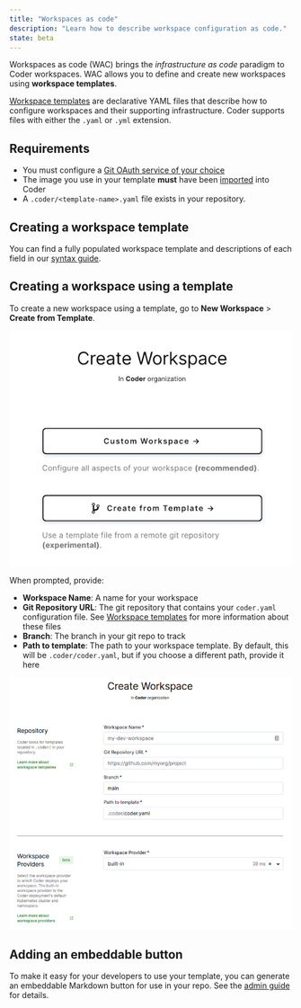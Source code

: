 ```yaml
---
title: "Workspaces as code"
description: "Learn how to describe workspace configuration as code."
state: beta
---
```


Workspaces as code (WAC) brings the _infrastructure as code_ paradigm to Coder
workspaces. WAC allows you to define and create new workspaces using **workspace
templates**.

[Workspace templates](./templates.md) are declarative YAML files that describe
how to configure workspaces and their supporting infrastructure. Coder supports
files with either the `.yaml` or `.yml` extension.

## Requirements

- You must configure a [Git OAuth service of your choice](../../admin/git.md)
- The image you use in your template **must** have been
  [imported](../../images/importing.md) into Coder
- A `.coder/<template-name>.yaml` file exists in your repository.

## Creating a workspace template

You can find a fully populated workspace template and descriptions of each field
in our [syntax guide](templates.md).

## Creating a workspace using a template

To create a new workspace using a template, go to **New Workspace** > **Create
from Template**.

![Create from template button](../../assets/workspaces/workspaces-as-code/create-from-template.png)

When prompted, provide:

- **Workspace Name**: A name for your workspace
- **Git Repository URL**: The git repository that contains your `coder.yaml`
  configuration file. See [Workspace templates](templates.md) for more
  information about these files
- **Branch**: The branch in your git repo to track
- **Path to template**: The path to your workspace template. By default, this
  will be `.coder/coder.yaml`, but if you choose a different path, provide it
  here

![Create workspace from template](../../assets/workspaces/workspaces-as-code/wac-user-form.png)

## Adding an embeddable button

To make it easy for your developers to use your template, you can generate an
embeddable Markdown button for use in your repo. See the
[admin guide](../../admin/templates.md) for details.
